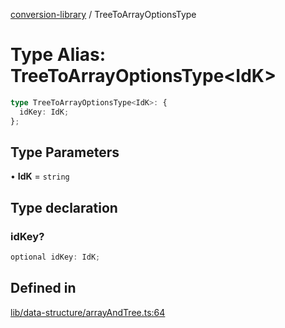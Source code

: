 [conversion-library](../globals.md) / TreeToArrayOptionsType

# Type Alias: TreeToArrayOptionsType\<IdK\>

```ts
type TreeToArrayOptionsType<IdK>: {
  idKey: IdK;
};
```

## Type Parameters

• **IdK** = `string`

## Type declaration

### idKey?

```ts
optional idKey: IdK;
```

## Defined in

[lib/data-structure/arrayAndTree.ts:64](https://github.com/fxss5201/conversion-library/blob/main/lib/data-structure/arrayAndTree.ts#L64)

